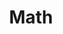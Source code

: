 ---
category: [Math] #Category ID.
hue: var(--c-themeTomato) #Category hue.
title: Math #Category title.
description: Mathematics
---